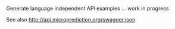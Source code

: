 Generate language independent API examples ... work in progress

See also http://api.microprediction.org/swagger.json 
